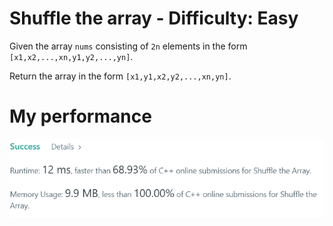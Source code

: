 # Shuffle the array - Difficulty: Easy

Given the array `nums` consisting of `2n` elements in the form `[x1,x2,...,xn,y1,y2,...,yn]`.

Return the array in the form `[x1,y1,x2,y2,...,xn,yn]`.

# My performance

![My performance](https://raw.githubusercontent.com/itspedruu/coding-challenges/master/shuffle-the-array/success_screenshot.png)